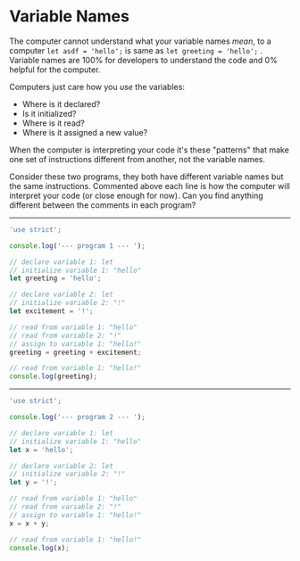 # Variable Names

The computer cannot understand what your variable names _mean_, to a computer `let asdf = 'hello';` is same as `let greeting = 'hello';` . Variable names are 100% for developers to understand the code and 0% helpful for the computer.

Computers just care how you _use_ the variables:

- Where is it declared?
- Is it initialized?
- Where is it read?
- Where is it assigned a new value?

When the computer is interpreting your code it's these "patterns" that make one set of instructions different from another, not the variable names.

Consider these two programs, they both have different variable names but the same instructions. Commented above each line is how the computer will interpret your code (or close enough for now). Can you find anything different between the comments in each program?

---

```js
'use strict';

console.log('--- program 1 --- ');

// declare variable 1: let
// initialize variable 1: "hello"
let greeting = 'hello';

// declare variable 2: let
// initialize variable 2: "!"
let excitement = '!';

// read from variable 1: "hello"
// read from variable 2: "!"
// assign to variable 1: "hello!"
greeting = greeting + excitement;

// read from variable 1: "hello!"
console.log(greeting);
```

---

```js
'use strict';

console.log('--- program 2 --- ');

// declare variable 1: let
// initialize variable 1: "hello"
let x = 'hello';

// declare variable 2: let
// initialize variable 2: "!"
let y = '!';

// read from variable 1: "hello"
// read from variable 2: "!"
// assign to variable 1: "hello!"
x = x + y;

// read from variable 1: "hello!"
console.log(x);
```
